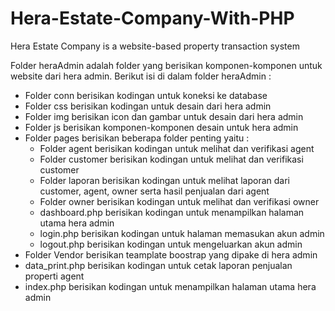 # Hera-Estate-Company-With-PHP
Hera Estate Company is a website-based property transaction system

Folder heraAdmin adalah folder yang berisikan komponen-komponen untuk website dari hera admin. Berikut isi di dalam folder heraAdmin : <br />
- Folder conn berisikan kodingan untuk koneksi ke database <br />
- Folder css berisikan kodingan untuk desain dari hera admin <br />
- Folder img berisikan icon dan gambar untuk desain dari hera admin <br />
- Folder js berisikan komponen-komponen desain untuk hera admin <br />
- Folder pages berisikan beberapa folder penting yaitu : <br />
  - Folder agent berisikan kodingan untuk melihat dan verifikasi agent <br />
  - Folder customer berisikan kodingan untuk melihat dan verifikasi customer <br />
  - Folder laporan berisikan kodingan untuk melihat laporan dari customer, agent, owner serta hasil penjualan dari agent <br />
  - Folder owner berisikan kodingan untuk melihat dan verifikasi owner <br />
  - dashboard.php berisikan kodingan untuk menampilkan halaman utama hera admin <br />
  - login.php berisikan kodingan untuk halaman memasukan akun admin <br />
  - logout.php berisikan kodingan untuk mengeluarkan akun admin <br />
- Folder Vendor berisikan teamplate boostrap yang dipake di hera admin <br />
- data_print.php berisikan kodingan untuk cetak laporan penjualan properti agent <br />
- index.php berisikan kodingan untuk menampilkan halaman utama hera admin <br />